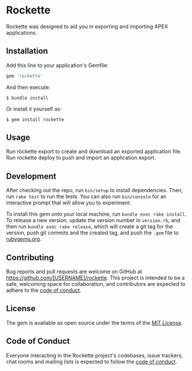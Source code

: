 # Rockette

Rockette was designed to aid you in exporting and importing APEX applications.

## Installation

Add this line to your application's Gemfile:

```ruby
gem 'rockette'
```

And then execute:

    $ bundle install

Or install it yourself as:

    $ gem install rockette

## Usage

Run rockette export to create and download an exported application file.
Run rockette deploy to push and import an application export.

## Development

After checking out the repo, run `bin/setup` to install dependencies. Then, run `rake test` to run the tests. You can also run `bin/console` for an interactive prompt that will allow you to experiment.

To install this gem onto your local machine, run `bundle exec rake install`. To release a new version, update the version number in `version.rb`, and then run `bundle exec rake release`, which will create a git tag for the version, push git commits and the created tag, and push the `.gem` file to [rubygems.org](https://rubygems.org).

## Contributing

Bug reports and pull requests are welcome on GitHub at https://github.com/[USERNAME]/rockette. This project is intended to be a safe, welcoming space for collaboration, and contributors are expected to adhere to the [code of conduct](https://github.com/[USERNAME]/rockette/blob/master/CODE_OF_CONDUCT.md).

## License

The gem is available as open source under the terms of the [MIT License](https://opensource.org/licenses/MIT).

## Code of Conduct

Everyone interacting in the Rockette project's codebases, issue trackers, chat rooms and mailing lists is expected to follow the [code of conduct](https://github.com/[USERNAME]/rockette/blob/master/CODE_OF_CONDUCT.md).
